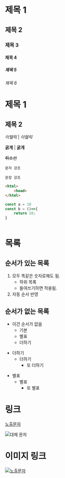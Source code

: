 # 제목 1
## 제목 2
### 제목 3
#### 제목 4
##### 제목 5
###### 제목 6

제목 1
======

제목 2
------

*이텔릭*   |   _이텔릭_

**굵게**  |  __굵게__

~~취소선~~

`문자 강조`

```
문장 강조
```

```html
<html>
    <head>
</html>
```

```js
const a = 10 
const b = ()=>{
    return 10;
}
```

```css

```

목록 
===
순서가 있는 목록
---
1. 모두 똑같은 숫자로해도 됨.
   - 하위 목록
   - 들여쓰기하면 적용됨.
1. 자동 순서 반영 

순서가 없는 목록
---
- 이건 순서가 없음
  - 기본
  * 별표
  + 더하기

+ 더하기
  + 더하기
    + 또 더하기
  
* 별표
  * 별표
    * 또 별표


링크 
===
[노출문자](http://www.naver.com "타이틀값 ") 

![대체 문자](https://www.gstatic.com/webp/gallery/5.jpg "타이틀은 동일")


이미지 링크
=== 

[![노출문자](https://www.gstatic.com/webp/gallery/5.jpg)](http://www.naver.com "타이틀값 ") 


